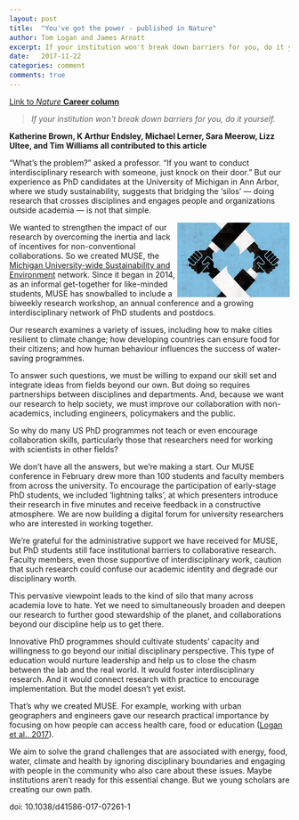 ```yaml
---
layout: post
title:  "You've got the power - published in Nature"
author: Tom Logan and James Arnott
excerpt: If your institution won't break down barriers for you, do it yourself.
date:   2017-11-22
categories: comment
comments: true
---
```


[Link to *Nature* **Career column**](https://www.nature.com/articles/d41586-017-07261-1)

>*If your institution won't break down barriers for you, do it yourself.*

**Katherine Brown, K Arthur Endsley, Michael Lerner, Sara Meerow, Lizz Ultee, and Tim Williams all contributed to this article**

“What’s the problem?” asked a professor. “If you want to conduct interdisciplinary research with someone, just knock on their door.” But our experience as PhD candidates at the University of Michigan in Ann Arbor, where we study sustainability, suggests that bridging the ‘silos’ — doing research that crosses disciplines and engages people and organizations outside academia — is not that simple.

<img align="right" src = "/img/blog/the_power.jpg" width = "40%" title = "Credit: Davor Pavelic/Getty">

We wanted to strengthen the impact of our research by overcoming the inertia and lack of incentives for non-conventional collaborations. So we created MUSE, the [Michigan University-wide Sustainability and Environment](https://muse-initiative.umich.edu) network. Since it began in 2014, as an informal get-together for like-minded students, MUSE has snowballed to include a biweekly research workshop, an annual conference and a growing interdisciplinary network of PhD students and postdocs.

Our research examines a variety of issues, including how to make cities resilient to climate change; how developing countries can ensure food for their citizens; and how human behaviour influences the success of water-saving programmes.

To answer such questions, we must be willing to expand our skill set and integrate ideas from fields beyond our own. But doing so requires partnerships between disciplines and departments. And, because we want our research to help society, we must improve our collaboration with non-academics, including engineers, policymakers and the public.

So why do many US PhD programmes not teach or even encourage collaboration skills, particularly those that researchers need for working with scientists in other fields?

We don’t have all the answers, but we’re making a start. Our MUSE conference in February drew more than 100 students and faculty members from across the university. To encourage the participation of early-stage PhD students, we included ‘lightning talks’, at which presenters introduce their research in five minutes and receive feedback in a constructive atmosphere. We are now building a digital forum for university researchers who are interested in working together.

We’re grateful for the administrative support we have received for MUSE, but PhD students still face institutional barriers to collaborative research. Faculty members, even those supportive of interdisciplinary work, caution that such research could confuse our academic identity and degrade our disciplinary worth.

This pervasive viewpoint leads to the kind of silo that many across academia love to hate. Yet we need to simultaneously broaden and deepen our research to further good stewardship of the planet, and collaborations beyond our discipline help us to get there.

Innovative PhD programmes should cultivate students’ capacity and willingness to go beyond our initial disciplinary perspective. This type of education would nurture leadership and help us to close the chasm between the lab and the real world. It would foster interdisciplinary research. And it would connect research with practice to encourage implementation. But the model doesn’t yet exist.

That’s why we created MUSE. For example, working with urban geographers and engineers gave our research practical importance by focusing on how people can access health care, food or education ([Logan et al., 2017](http://dx.doi.org/10.1177/2399808317736528)).

We aim to solve the grand challenges that are associated with energy, food, water, climate and health by ignoring disciplinary boundaries and engaging with people in the community who also care about these issues. Maybe institutions aren’t ready for this essential change. But we young scholars are creating our own path.



doi: 10.1038/d41586-017-07261-1
